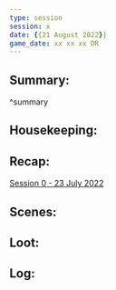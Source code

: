 ```yaml
---
type: session
session: x
date: {{21 August 2022}}
game_date: xx xx xx DR
---
```




## Summary:

^summary
## Housekeeping:
## Recap:
[Session 0 - 23 July 2022](^summary)

## Scenes:
## Loot:
## Log:


